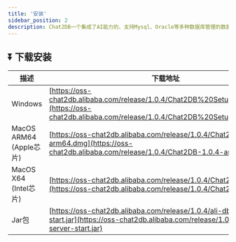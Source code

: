 ```yaml
---
title: '安装'
sidebar_position: 2
description: Chat2DB一个集成了AI能力的、支持Mysql、Oracle等多种数据库管理的数据库客户端工具
---
```


## ⏬ 下载安装
| 描述                   | 下载地址                                                                                                                                                                                                                                       |
|-----------------------|--------------------------------------------------------------------------------------------------------------------------------------------------------------------------------------------------------------------------------------------|
| Windows               | [https://oss-chat2db.alibaba.com/release/1.0.4/Chat2DB%20Setup%201.0.4.exe](https://oss-chat2db.alibaba.com/release/1.0.4/Chat2DB%20Setup%201.0.4.exe) |
| MacOS ARM64 (Apple芯片) | [https://oss-chat2db.alibaba.com/release/1.0.4/Chat2DB-1.0.4-arm64.dmg](https://oss-chat2db.alibaba.com/release/1.0.4/Chat2DB-1.0.4-arm64.dmg) |
| MacOS X64 (Intel芯片)   | [https://oss-chat2db.alibaba.com/release/1.0.4/Chat2DB-1.0.4.dmg](https://oss-chat2db.alibaba.com/release/1.0.4/Chat2DB-1.0.4.dmg) |       
| Jar包                  | [https://oss-chat2db.alibaba.com/release/1.0.4/ali-dbhub-server-start.jar](https://oss-chat2db.alibaba.com/release/1.0.4/ali-dbhub-server-start.jar) |                                                                                                                
